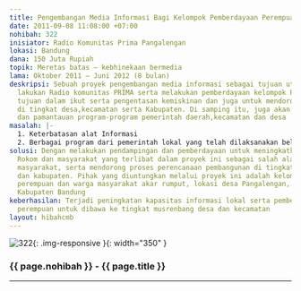 ```yaml
---
title: Pengembangan Media Informasi Bagi Kelompok Pemberdayaan Perempuan
date: 2011-09-08 11:08:00 +07:00
nohibah: 322
inisiator: Radio Komunitas Prima Pangalengan
lokasi: Bandung
dana: 150 Juta Rupiah
topik: Meretas batas – kebhinekaan bermedia
lama: Oktober 2011 – Juni 2012 (8 bulan)
deskripsi: Sebuah proyek pengembangan media informasi sebagai tujuan utama yang di
  lakukan Radio komunitas PRIMA serta melakukan pemberdayaan kelompok Perempuan menjadi
  tujuan dalam ikut serta pengentasan kemiskinan dan juga untuk mendorong proses Perencanaan
  di tingkat desa,kecamatan serta Kabupaten. Di samping itu, juga akan dilakukan koordinasi
  dan pamantauan program-program pemerintah daerah,kecamatan dan desa
masalah: |-
  1. Keterbatasan alat Informasi
  2. Berbagai program dari pemerintah lokal yang telah dilaksanakan belum mampu/tidak signifisikan dalam pengembangan media informasi sebagai tujuan untuk pengentasan kemiskinan
solusi: Dengan melakukan pendampingan dan pemberdayaan untuk meningkatkan kapasitas
  Rokom dan masyarakat yang terlibat dalam proyek ini sebagai salah alat untuk mencerdaskan
  masyarakat, serta mendorong proses perencanaan pembangunan di tingkat desa, kecamatan,
  dan kabupaten. Pihak yang diuntungkan melalui proyek ini adalah kelompok pemberdayaan
  perempuan dan warga masyarakat akar rumput, lokasi desa Pangalengan, Kecamatan Pangalengan,
  Kabupaten Bandung
keberhasilan: Terjadi peningkatan kapasitas informasi lokal serta pemberdayaan kelompok
  perempuan untuk dibawa ke tingkat musrenbang desa dan kecamatan
layout: hibahcmb
---
```


![322](/static/img/hibahcmb/322.png){: .img-responsive }{: width="350" }

### {{ page.nohibah }} - {{ page.title }}

---
